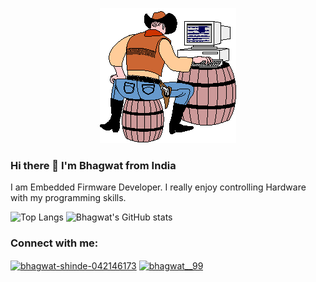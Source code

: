 <p align="center">
  <img src="https://github.com/bhagwat-99/bhagwat-99/blob/main/giphy.gif" alt="animated" />
</p>

### Hi there 👋 I'm Bhagwat from India

I am Embedded Firmware Developer. I really enjoy controlling Hardware with my programming skills.


![Top Langs](https://github-readme-stats.vercel.app/api/top-langs/?username=bhagwat-99&theme=tokyonight&show_icons=true&locale=en)
![Bhagwat's GitHub stats](https://github-readme-stats.vercel.app/api?username=bhagwat-99&show_icons=true&theme=tokyonight)


<h3 align="left">Connect with me:</h3>
<p align="left">
<a href="https://linkedin.com/in/bhagwat-shinde-042146173" target="blank"><img align="center" src="https://raw.githubusercontent.com/rahuldkjain/github-profile-readme-generator/master/src/images/icons/Social/linked-in-alt.svg" alt="bhagwat-shinde-042146173" height="30" width="40" /></a>
<a href="https://instagram.com/bhagwat__99" target="blank"><img align="center" src="https://raw.githubusercontent.com/rahuldkjain/github-profile-readme-generator/master/src/images/icons/Social/instagram.svg" alt="bhagwat__99" height="30" width="40" /></a>
</p>


